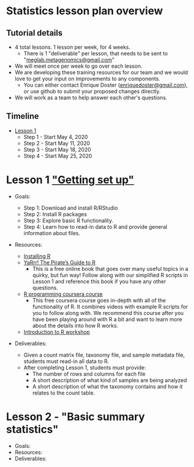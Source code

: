 # Statistics lesson plan overview

## Tutorial details
* 4 total lessons. 1 lesson per week, for 4 weeks.
  * There is 1 "deliverable" per lesson, that needs to be sent to "meglab.metagenomics@gmail.com"
* We will meet once per week to go over each lesson.
* We are developing these training resources for our team and we would love to get your input on improvements to any components.
  * You can either contact Enrique Doster (enriquedoster@gmail.com), or use github to submit your proposed changes directly.
* We will work as a team to help answer each other's questions.

## Timeline 
* [Lesson 1](#lesson-1-getting-set-up)
  * Step 1 - Start May 4, 2020
  * Step 2 - Start May 11, 2020
  * Step 3 - Start May 18, 2020
  * Step 4 - Start May 25, 2020



# Lesson 1 ["Getting set up"](https://github.com/EnriqueDoster/Bioinformatic_resources/blob/master/Onboarding_training/Statistics_onboarding/Statistics_lesson_1.md)
* Goals:
  * Step 1: Download and install R/RStudio
  * Step 2: Install R packages
  * Step 3: Explore basic R functionality.
  * Step 4: Learn how to read-in data to R and provide general information about files.
* Resources:
  * [Installing R](https://www.datacamp.com/community/tutorials/installing-R-windows-mac-ubuntu)
  * [YaRrr! The Pirate’s Guide to R](https://bookdown.org/ndphillips/YaRrr/)
    * This is a free online book that goes over many useful topics in a quirky, but fun way! Follow along with our simplified R scripts in Lesson 1 and reference this book if you have any other questions.
  * [R programming coursera course](https://www.coursera.org/learn/r-programming)
    * This free coursera course goes in-depth with all of the functionality of R. It combines videos with example R scripts for you to follow along with. We recommend this course after you have been playing around with R a bit and want to learn more about the details into how R works.
  * [Introduction to R workshop](https://bioinformatics.ca/workshops/2018-introduction-to-R/)
  
  
* Deliverables:
  * Given a count matrix file, taxonomy file, and sample metadata file, students must read-in all data to R.
  * After completing Lesson 1, students must provide:
    * The number of rows and columns for each file
    * A short description of what kind of samples are being analyzed
    * A short description of what the taxonomy contains and how it relates to the count table.

# Lesson 2 - "Basic summary statistics"
* Goals:
* Resources:
* Deliverables:
